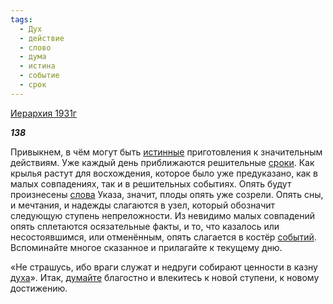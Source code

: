 ```yaml
---
tags:
  - Дух
  - действие
  - слово
  - дума
  - истина
  - событие
  - срок
---
```

[Иерархия 1931г](https://127.0.0.1:4002/agni/1931)

___138___

Привыкнем, в чём могут быть [истинные](../../../tags/#истина) приготовления к значительным действиям. Уже каждый день приближаются решительные [сроки](../../../tags/#срок). Как крылья растут для восхождения, которое было уже предуказано, как в малых совпадениях, так и в решительных событиях. Опять будут произнесены [слова](../../../tags/#слово) Указа, значит, плоды опять уже созрели. Опять сны, и мечтания, и надежды слагаются в узел, который обозначит следующую ступень непреложности. Из невидимо малых совпадений опять сплетаются осязательные факты, и то, что казалось или несостоявшимся, или отменённым, опять слагается в костёр [событий](../../../tags/#событие). Вспоминайте многое сказанное и прилагайте к текущему дню.   

«Не страшусь, ибо враги служат и недруги собирают ценности в казну [духа](../../../tags/#Дух)». Итак, [думайте](../../../tags/#дума) благостно и влекитесь к новой ступени, к новому достижению.   

